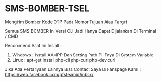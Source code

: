 # SMS-BOMBER-TSEL
Mengirim Bomber Kode OTP Pada Nomor Tujuan Atau Target

Semua SMS BOMBER Ini Versi CLI Jadi Hanya Dapat Dijalankan Di Terminal / CMD<br>

Recommend Saat Ini Install :
1) Windows : Install XAMPP Dan Setting Path PHPnya Di System Variable
2) Linux : apt-get install php-cli php-curl php-dev curl

Jika Ada Pertanyaan Lainnya Bisa Contact Saya Di Fanspage Kami : <br>
https://web.facebook.com/gfsteamid/inbox/
